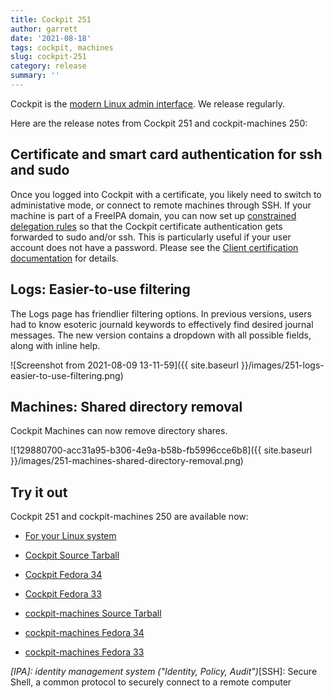 ```yaml
---
title: Cockpit 251
author: garrett
date: '2021-08-18'
tags: cockpit, machines
slug: cockpit-251
category: release
summary: ''
---
```


Cockpit is the [modern Linux admin interface](https://cockpit-project.org/).
We release regularly.

Here are the release notes from Cockpit 251 and cockpit-machines 250:


## Certificate and smart card authentication for ssh and sudo

Once you logged into Cockpit with a certificate, you likely need to switch to administative mode, or connect to remote machines through SSH. If your machine is part of a FreeIPA domain, you can now set up [constrained delegation rules](https://www.freeipa.org/page/V4/Service_Constraint_Delegation) so that the Cockpit certificate authentication gets forwarded to sudo and/or ssh. This is particularly useful if your user account does not have a password. Please see the [Client certification documentation](https://cockpit-project.org/guide/latest/cert-authentication.html) for details.

## Logs: Easier-to-use filtering

The Logs page has friendlier filtering options. In previous versions, users had to know esoteric journald keywords to effectively find desired journal messages. The new version contains a dropdown with all possible fields, along with inline help.

![Screenshot from 2021-08-09 13-11-59]({{ site.baseurl }}/images/251-logs-easier-to-use-filtering.png)

## Machines: Shared directory removal

Cockpit Machines can now remove directory shares.

![129880700-acc31a95-b306-4e9a-b58b-fb5996cce6b8]({{ site.baseurl }}/images/251-machines-shared-directory-removal.png)


## Try it out

Cockpit 251 and cockpit-machines 250 are available now:

* [For your Linux system](https://cockpit-project.org/running.html)

* [Cockpit Source Tarball](https://github.com/cockpit-project/cockpit/releases/tag/251)
* [Cockpit Fedora 34](https://bodhi.fedoraproject.org/updates/?releases=F34&packages=cockpit)
* [Cockpit Fedora 33](https://bodhi.fedoraproject.org/updates/?releases=F33&packages=cockpit)
* [cockpit-machines Source Tarball](https://github.com/cockpit-project/cockpit-machines/releases/tag/250)
* [cockpit-machines Fedora 34](https://bodhi.fedoraproject.org/updates/?releases=F34&packages=cockpit-machines)
* [cockpit-machines Fedora 33](https://bodhi.fedoraproject.org/updates/?releases=F33&packages=cockpit-machines)

*[IPA]: identity management system ("Identity, Policy, Audit")*[SSH]: Secure Shell, a common protocol to securely connect to a remote computer